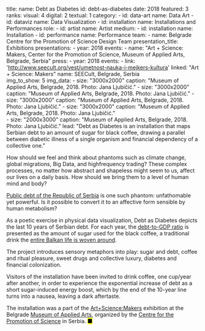 title: 
    name: Debt as Diabetes
id: debt-as-diabetes
date: 2018
featured: 3
ranks:
    visual: 4
    digital: 2
    textual: 1
category: 
    - id: data-art
      name: Data Art
    - id: dataviz
      name: Data Visualization
    - id: installation
      name: Installations and Performances
role:
    - id: artist
      name: Artist
medium:
    - id: installation
      name: Installation
    - id: performance
      name: Performance
team:
    - name: Belgrade Centre for the Promotion of Science Design Team 
presentation_title: Exhibitions
presentations:
    - year: 2018
      events:
        - name: "<span class='italic-style'>Art + Science: Makers</span>, Center for the Promotion of Science, Museum of Applied Arts, Belgrade, Serbia"
press:
    - year: 2018
      events:
        - link: 'http://www.seecult.org/vest/umetnost-nauka-i-mejkers-kultura'
          linked: "Art + Science: Makers"
          name: SEECult, Belgrade, Serbia  
img_to_show: 5
img_data:
    - size: "3000x2000"
      caption: "Museum of Applied Arts, Belgrade, 2018. Photo: Jana Ljubičić."
    - size: "3000x2000"
      caption: "Museum of Applied Arts, Belgrade, 2018. Photo: Jana Ljubičić."
    - size: "3000x2000"
      caption: "Museum of Applied Arts, Belgrade, 2018. Photo: Jana Ljubičić."
    - size: "3000x2000"
      caption: "Museum of Applied Arts, Belgrade, 2018. Photo: Jana Ljubičić."       
    - size: "2000x3000"
      caption: "Museum of Applied Arts, Belgrade, 2018. Photo: Jana Ljubičić."
lead: "<span class='first-word-project-title'>Debt as Diabetes</span> is an installation that maps Serbian debt to an amount of sugar for black coffee, drawing a parallel between diabetic illness of a single organism and financial dependency of a collective one."

How should we feel and think about phantoms such as climate change, global migrations, Big Data, and highfrequency trading? These complex processes, no matter how abstract and shapeless might seem to us, affect our lives on a daily basis. How should we bring them to a level of human mind and body?  

<a href='http://www.javnidug.gov.rs/eng/default.asp' target="_blank">Public debt of the Republic of Serbia</a> is one such phantom: unfathomable yet powerful. Is it possible to convert it to an affective form sensible by human metabolism? 

As a poetic exercise in physical data visualization, <span class='italic-style'>Debt as Diabetes</span> depicts the last 10 years of Serbian debt. For each year, the <a href='https://en.wikipedia.org/wiki/Debt-to-GDP_ratio' target='_blank'>debt-to-GDP ratio</a> is presented as the amount of sugar used for the black coffee, a traditional drink the <a href='https://en.wikipedia.org/wiki/Coffee_culture_in_former_Yugoslavia' target='_blank'>entire Balkan life is woven around</a>. 

The project introduces sensory metaphors into play: sugar and debt, coffee and ritual pleasure, sweet drugs and collective luxury, diabetes and financial colonization. 

Visitors of the installation have been invited to drink coffee, one cup/year after another, in order to experience the exponential increase of debt as a short sugar-induced energy boost, which by the end of the 10-year line turns into a nausea, leaving a dark aftertaste. 
 
 The installation was a part of the <a href='https://cordmagazine.com/past-events/art-and-science-makers/' target='_blank'>Art+Science:Makers</a> exhibition at the Belgrade <a href='https://mpu.rs/en/' target='_blank'>Museum of Applied Arts</a>, organized by the <a href='https://www.cpn.edu.rs/en/' target='_blank'>Centre for the Promotion of Science</a> in Serbia. <mark>&#9632;</mark>